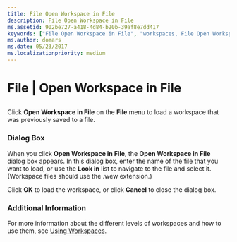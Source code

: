 ```yaml
---
title: File Open Workspace in File
description: File Open Workspace in File
ms.assetid: 902be727-a418-4d84-b20b-39af8e7dd417
keywords: ["File Open Workspace in File", "workspaces, File Open Workspace in File"]
ms.author: domars
ms.date: 05/23/2017
ms.localizationpriority: medium
---
```


# File | Open Workspace in File


## <span id="ddk_file_open_workspace_in_file_dbg"></span><span id="DDK_FILE_OPEN_WORKSPACE_IN_FILE_DBG"></span>


Click **Open Workspace in File** on the **File** menu to load a workspace that was previously saved to a file.

### <span id="dialog_box"></span><span id="DIALOG_BOX"></span>Dialog Box

When you click **Open Workspace in File**, the **Open Workspace in File** dialog box appears. In this dialog box, enter the name of the file that you want to load, or use the **Look in** list to navigate to the file and select it. (Workspace files should use the .wew extension.)

Click **OK** to load the workspace, or click **Cancel** to close the dialog box.

### <span id="additional_information"></span><span id="ADDITIONAL_INFORMATION"></span>Additional Information

For more information about the different levels of workspaces and how to use them, see [Using Workspaces](using-workspaces.md).

 

 





